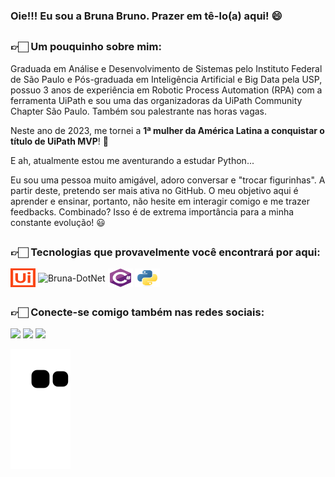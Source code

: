 ### Oie!!! Eu sou a Bruna Bruno. Prazer em tê-lo(a) aqui! 😄

 ##
 
### 👉🏻 Um pouquinho sobre mim:

Graduada em Análise e Desenvolvimento de Sistemas pelo Instituto Federal de São Paulo e Pós-graduada em Inteligência Artificial e Big Data pela USP, possuo 3 anos de experiência em Robotic Process Automation (RPA) com a ferramenta UiPath e sou uma das organizadoras da UiPath Community Chapter São Paulo. Também sou palestrante nas horas vagas.

Neste ano de 2023, me tornei a <b>1ª mulher da América Latina a conquistar o título de UiPath MVP</b>! 🥰

E ah, atualmente estou me aventurando a estudar Python...

Eu sou uma pessoa muito amigável, adoro conversar e "trocar figurinhas". A partir deste, pretendo ser mais ativa no GitHub. O meu objetivo aqui é aprender e ensinar, portanto, não hesite em interagir comigo e me trazer feedbacks. Combinado? Isso é de extrema importância para a minha constante evolução! 😃

 ##
 
 ### 👉🏻 Tecnologias que provavelmente você encontrará por aqui:
<div style="display: inline_block">
  <img align="center" alt="Bruna-UiPath" height="30" width="40" src="https://raw.githubusercontent.com/brunabruno/brunabruno/main/uipath-logo.svg">
  <img align="center" alt="Bruna-DotNet" height="30" width="40" src="https://upload.wikimedia.org/wikipedia/commons/e/ee/.NET_Core_Logo.svg">
  <img align="center" alt="Bruna-Csharp" height="30" width="40" src="https://raw.githubusercontent.com/devicons/devicon/master/icons/csharp/csharp-original.svg">
  <img align="center" alt="Bruna-Python" height="30" width="40" src="https://raw.githubusercontent.com/devicons/devicon/master/icons/python/python-original.svg">
</div>

  ##

### 👉🏻 Conecte-se comigo também nas redes sociais:
<div>
  <a href="https://www.linkedin.com/in/bruckita" target="_blank"><img src="https://img.shields.io/badge/-LinkedIn-%230077B5?style=for-the-badge&logo=linkedin&logoColor=white" target="_blank"></a>
  <a href="https://instagram.com/bruckita" target="_blank"><img src="https://img.shields.io/badge/-Instagram-%23E4405F?style=for-the-badge&logo=instagram&logoColor=white" target="_blank"></a>
  <a href = "mailto:brucabruno@gmail.com"><img src="https://img.shields.io/badge/-Gmail-%23333?style=for-the-badge&logo=gmail&logoColor=white" target="_blank"></a>
 
 ![Snake animation](https://github.com/brunabruno/brunabruno/blob/output/github-contribution-grid-snake.svg)
</div>
